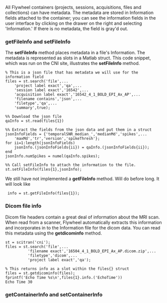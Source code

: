 All Flywheel containers (projects, sessions, acquisitions, files and collections) can have metadata. The metadata are stored in Information fields attached to the container; you can see the information fields in the user interface by clicking on the drawer on the right and selecting 'Information.' If there is no metadata, the field is gray'd out.

### getFileInfo and setFileInfo

The **setFileInfo** method places metadata in a file's Information.  The metadata is represented as slots in a Matlab struct.  This code snippet, which was run on the CNI site, illustrates the **setFileInfo** method.
```
% This is a json file that has metadata we will use for the information field
files = st.search('file',...
    'project label exact','qa',...
    'session label exact','16542',...
    'acquisition label exact','16542_4_1_BOLD_EPI_Ax_AP',...
    'filename contains','json',...
    'filetype','qa',...
    'summary',true);

%% Download the json file
qaInfo = st.read(files{1})

%% Extract the fields from the json data and put them in a struct
jsonInfoFields = {'temporalSNR_median_','medianMd','spikes',...
    'maxMd','tr','version','spikeThresh'};
for ii=1:length(jsonInfoFields)
    jsonInfo.(jsonInfoFields{ii}) = qaInfo.(jsonInfoFields{ii});
end
jsonInfo.numSpikes = numel(qaInfo.spikes);

%% Call setFileInfo to attach the information to the file.
st.setFileInfo(files{1},jsonInfo);
```
We still have not implemented a **getFileInfo** method.  Will do before long.  It will look like

     info = st.getFileInfo(files{1});

### Dicom file info
Dicom file headers contain a great deal of information about the MRI scan. When read from a scanner, Flywheel automatically extracts this information and incorporates in to the Information file for the dicom data. You can read this metadata using the **getdicominfo** method.
```
st = scitran('cni');
files = st.search('file',...
          'filename exact','16504_4_1_BOLD_EPI_Ax_AP.dicom.zip',...
          'filetype','dicom',...
          'project label exact','qa');

% This returns info as a slot within the files{} struct
files = st.getdicominfo(files);
fprintf('Echo Time %s\n',files{1}.info.('EchoTime'))
Echo Time 30
```
### getContainerInfo and setContainerInfo
